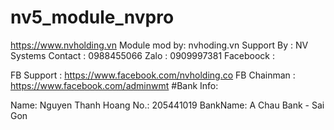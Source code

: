 # nv5_module_nvpro
https://www.nvholding.vn
Module mod by: nvhoding.vn Support By : NV Systems Contact : 0988455066 Zalo : 0909997381 Faceboock :

FB Support : https://www.facebook.com/nvholding.co
FB Chainman : https://www.facebook.com/adminwmt
#Bank Info:

Name: Nguyen Thanh Hoang
No.: 205441019
BankName: A Chau Bank - Sai Gon
